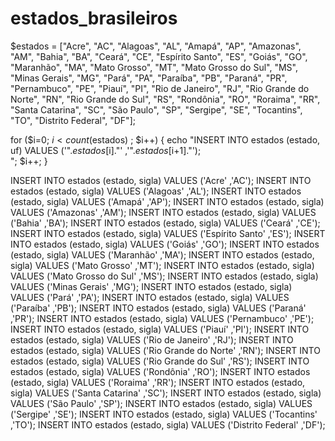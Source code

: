 # estados_brasileiros

$estados  = ["Acre",  "AC",  "Alagoas",  "AL",  "Amapá",  "AP",  "Amazonas",  "AM",  "Bahia",  "BA",  "Ceará",  "CE",  "Espírito Santo",  "ES",  "Goiás",  "GO",  "Maranhão",  "MA",  "Mato Grosso",  "MT",  "Mato Grosso do Sul",  "MS",  "Minas Gerais",  "MG",  "Pará",  "PA",  "Paraíba",  "PB",  "Paraná",  "PR",  "Pernambuco",  "PE",  "Piauí",  "PI",  "Rio de Janeiro",  "RJ",  "Rio Grande do Norte",  "RN",  "Rio Grande do Sul",  "RS",  "Rondônia",  "RO",  "Roraima",  "RR",  "Santa Catarina",  "SC",  "São Paulo", "SP",  "Sergipe",  "SE",  "Tocantins",  "TO",  "Distrito Federal",  "DF"];

for ($i=0; $i < count($estados) ; $i++) { 
     echo  "INSERT INTO estados (estado, uf)
     VALUES ('".$estados[$i]."' ,'".$estados[$i+1]."');<br>";
     $i++;
  }

INSERT INTO estados (estado, sigla) VALUES ('Acre' ,'AC');
INSERT INTO estados (estado, sigla) VALUES ('Alagoas' ,'AL');
INSERT INTO estados (estado, sigla) VALUES ('Amapá' ,'AP');
INSERT INTO estados (estado, sigla) VALUES ('Amazonas' ,'AM');
INSERT INTO estados (estado, sigla) VALUES ('Bahia' ,'BA');
INSERT INTO estados (estado, sigla) VALUES ('Ceará' ,'CE');
INSERT INTO estados (estado, sigla) VALUES ('Espírito Santo' ,'ES');
INSERT INTO estados (estado, sigla) VALUES ('Goiás' ,'GO');
INSERT INTO estados (estado, sigla) VALUES ('Maranhão' ,'MA');
INSERT INTO estados (estado, sigla) VALUES ('Mato Grosso' ,'MT');
INSERT INTO estados (estado, sigla) VALUES ('Mato Grosso do Sul' ,'MS');
INSERT INTO estados (estado, sigla) VALUES ('Minas Gerais' ,'MG');
INSERT INTO estados (estado, sigla) VALUES ('Pará' ,'PA');
INSERT INTO estados (estado, sigla) VALUES ('Paraíba' ,'PB');
INSERT INTO estados (estado, sigla) VALUES ('Paraná' ,'PR');
INSERT INTO estados (estado, sigla) VALUES ('Pernambuco' ,'PE');
INSERT INTO estados (estado, sigla) VALUES ('Piauí' ,'PI');
INSERT INTO estados (estado, sigla) VALUES ('Rio de Janeiro' ,'RJ');
INSERT INTO estados (estado, sigla) VALUES ('Rio Grande do Norte' ,'RN');
INSERT INTO estados (estado, sigla) VALUES ('Rio Grande do Sul' ,'RS');
INSERT INTO estados (estado, sigla) VALUES ('Rondônia' ,'RO');
INSERT INTO estados (estado, sigla) VALUES ('Roraima' ,'RR');
INSERT INTO estados (estado, sigla) VALUES ('Santa Catarina' ,'SC');
INSERT INTO estados (estado, sigla) VALUES ('São Paulo' ,'SP');
INSERT INTO estados (estado, sigla) VALUES ('Sergipe' ,'SE');
INSERT INTO estados (estado, sigla) VALUES ('Tocantins' ,'TO');
INSERT INTO estados (estado, sigla) VALUES ('Distrito Federal' ,'DF');
